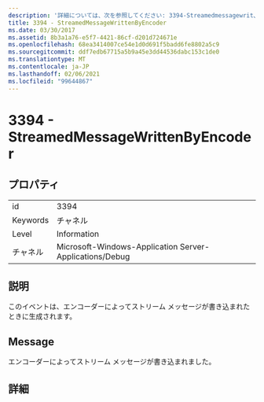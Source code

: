 ```yaml
---
description: '詳細については、次を参照してください: 3394-Streamedmessagewrit、Encoder'
title: 3394 - StreamedMessageWrittenByEncoder
ms.date: 03/30/2017
ms.assetid: 8b3a1a76-e5f7-4421-86cf-d201d724671e
ms.openlocfilehash: 68ea3414007ce54e1d0d691f5badd6fe8802a5c9
ms.sourcegitcommit: ddf7edb67715a5b9a45e3dd44536dabc153c1de0
ms.translationtype: MT
ms.contentlocale: ja-JP
ms.lasthandoff: 02/06/2021
ms.locfileid: "99644867"
---
```

# <a name="3394---streamedmessagewrittenbyencoder"></a>3394 - StreamedMessageWrittenByEncoder

## <a name="properties"></a>プロパティ  
  
|||  
|-|-|  
|id|3394|  
|Keywords|チャネル|  
|Level|Information|  
|チャネル|Microsoft-Windows-Application Server-Applications/Debug|  
  
## <a name="description"></a>説明  

 このイベントは、エンコーダーによってストリーム メッセージが書き込まれたときに生成されます。  
  
## <a name="message"></a>Message  

 エンコーダーによってストリーム メッセージが書き込まれました。  
  
## <a name="details"></a>詳細
